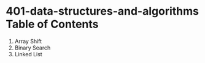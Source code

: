 # 401-data-structures-and-algorithms Table of Contents

1. Array Shift
1. Binary Search
1. Linked List
